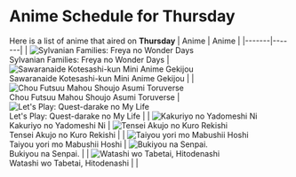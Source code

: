 # Anime Schedule for Thursday
Here is a list of anime that aired on **Thursday** 
| Anime | Anime |
|-------|-------|
| ![Sylvanian Families: Freya no Wonder Days](https://cdn.myanimelist.net/images/anime/1126/152091.webp)<br>Sylvanian Families: Freya no Wonder Days | ![Sawaranaide Kotesashi-kun Mini Anime Gekijou](https://cdn.myanimelist.net/images/anime/1508/152511.webp)<br>Sawaranaide Kotesashi-kun Mini Anime Gekijou |
| ![Chou Futsuu Mahou Shoujo Asumi Toruverse](https://cdn.myanimelist.net/images/anime/1657/152125.webp)<br>Chou Futsuu Mahou Shoujo Asumi Toruverse | ![Let's Play: Quest-darake no My Life](https://cdn.myanimelist.net/images/anime/1148/150376.webp)<br>Let's Play: Quest-darake no My Life |
| ![Kakuriyo no Yadomeshi Ni](https://cdn.myanimelist.net/images/anime/1619/151364.webp)<br>Kakuriyo no Yadomeshi Ni | ![Tensei Akujo no Kuro Rekishi](https://cdn.myanimelist.net/images/anime/1347/150603.webp)<br>Tensei Akujo no Kuro Rekishi |
| ![Taiyou yori mo Mabushii Hoshi](https://cdn.myanimelist.net/images/anime/1971/149410.webp)<br>Taiyou yori mo Mabushii Hoshi | ![Bukiyou na Senpai.](https://cdn.myanimelist.net/images/anime/1257/152233.webp)<br>Bukiyou na Senpai. |
| ![Watashi wo Tabetai, Hitodenashi](https://cdn.myanimelist.net/images/anime/1191/152368.webp)<br>Watashi wo Tabetai, Hitodenashi |  |

